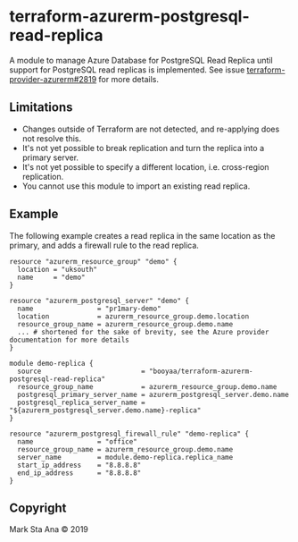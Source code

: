 # terraform-azurerm-postgresql-read-replica

 A module to manage Azure Database for PostgreSQL Read Replica until support for PostgreSQL read replicas is implemented. See issue [terraform-provider-azurerm#2819](https://github.com/terraform-providers/terraform-provider-azurerm/issues/2819) for more details.

## Limitations

- Changes outside of Terraform are not detected, and re-applying does not resolve this.
- It's not yet possible to break replication and turn the replica into a primary server.
- It's not yet possible to specify a different location, i.e. cross-region replication.
- You cannot use this module to import an existing read replica.

## Example

The following example creates a read replica in the same location as the primary, and adds a firewall rule to the read replica.

```hcl
resource "azurerm_resource_group" "demo" {
  location = "uksouth"
  name     = "demo"
}

resource "azurerm_postgresql_server" "demo" {
  name                = "pr1mary-demo"
  location            = azurerm_resource_group.demo.location
  resource_group_name = azurerm_resource_group.demo.name
  ... # shortened for the sake of brevity, see the Azure provider documentation for more details
}

module demo-replica {
  source                         = "booyaa/terraform-azurerm-postgresql-read-replica"
  resource_group_name            = azurerm_resource_group.demo.name
  postgresql_primary_server_name = azurerm_postgresql_server.demo.name
  postgresql_replica_server_name = "${azurerm_postgresql_server.demo.name}-replica"
}

resource "azurerm_postgresql_firewall_rule" "demo-replica" {
  name                = "office"
  resource_group_name = azurerm_resource_group.demo.name
  server_name         = module.demo-replica.replica_name
  start_ip_address    = "8.8.8.8"
  end_ip_address      = "8.8.8.8"
}
```

## Copyright

Mark Sta Ana &copy; 2019

